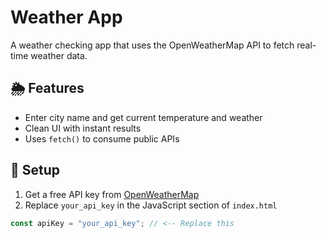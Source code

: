 # Weather App

A weather checking app that uses the OpenWeatherMap API to fetch real-time weather data.

## 🌦️ Features
- Enter city name and get current temperature and weather
- Clean UI with instant results
- Uses `fetch()` to consume public APIs

## 🔧 Setup
1. Get a free API key from [OpenWeatherMap](https://openweathermap.org/api)
2. Replace `your_api_key` in the JavaScript section of `index.html`

```js
const apiKey = "your_api_key"; // <-- Replace this
